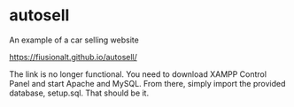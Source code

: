 # autosell
An example of a car selling website

https://fiusionalt.github.io/autosell/

The link is no longer functional.
You need to download XAMPP Control Panel and start Apache and MySQL.
From there, simply import the provided database, setup.sql.
That should be it.

